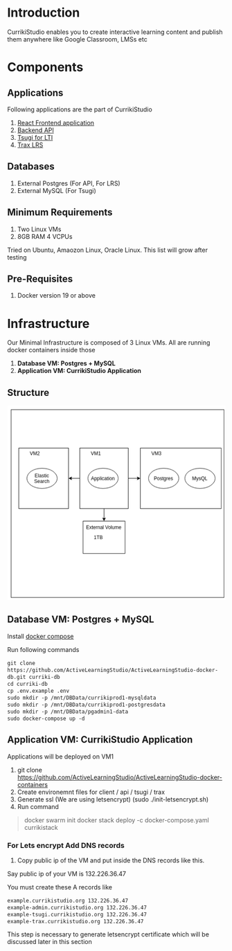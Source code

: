 # Introduction

CurrikiStudio enables you to create interactive learning content and publish them anywhere like Google Classroom, LMSs etc



# Components

## Applications

Following applications are the part of CurrikiStudio

1. [React Frontend application](https://github.com/ActiveLearningStudio/ActiveLearningStudio-react-client)
2. [Backend API](https://github.com/ActiveLearningStudio/ActiveLearningStudio-API)
3. [Tsugi for LTI](https://github.com/tsugiproject/tsugi)
4. [Trax LRS](https://github.com/trax-project/trax-lrs)

## Databases

1. External Postgres (For API, For LRS)
2. External MySQL (For Tsugi)


## Minimum Requirements

1. Two Linux VMs
2. 8GB RAM 4 VCPUs

Tried on Ubuntu, Amaozon Linux, Oracle Linux. This list will grow after testing

## Pre-Requisites

1. Docker version 19 or above

# Infrastructure

Our Minimal Infrastructure is composed of 3 Linux VMs. All are running docker containers inside those

1. **Database VM: Postgres + MySQL**
2. **Application VM: CurrikiStudio Application**

## Structure

![Structure](images/structure.png)

## Database VM: Postgres + MySQL

Install [docker compose](https://docs.docker.com/compose/install/)

Run following commands

    git clone https://github.com/ActiveLearningStudio/ActiveLearningStudio-docker-db.git curriki-db
	cd curriki-db
	cp .env.example .env
	sudo mkdir -p /mnt/DBData/currikiprod1-mysqldata
	sudo mkdir -p /mnt/DBData/currikiprod1-postgresdata
	sudo mkdir -p /mnt/DBData/pgadmin1-data
	sudo docker-compose up -d


## Application VM: CurrikiStudio Application

Applications will be deployed on VM1


1. git clone https://github.com/ActiveLearningStudio/ActiveLearningStudio-docker-containers
2. Create environemnt files for client / api / tsugi / trax
3. Generate ssl (We are using letsencrypt) (sudo ./init-letsencrypt.sh)
4. Run command

> docker swarm init
> docker stack deploy -c docker-compose.yaml currikistack




### For Lets encrypt Add DNS records

1. Copy public ip of the VM and put inside the DNS records like this.

Say public ip of your VM is 132.226.36.47

You must create these A records like

    example.currikistudio.org 132.226.36.47
	example-admin.currikistudio.org 132.226.36.47
	example-tsugi.currikistudio.org 132.226.36.47
	example-trax.currikistudio.org 132.226.36.47

This step is necessary to generate letsencrypt certificate which will be discussed later in this section
